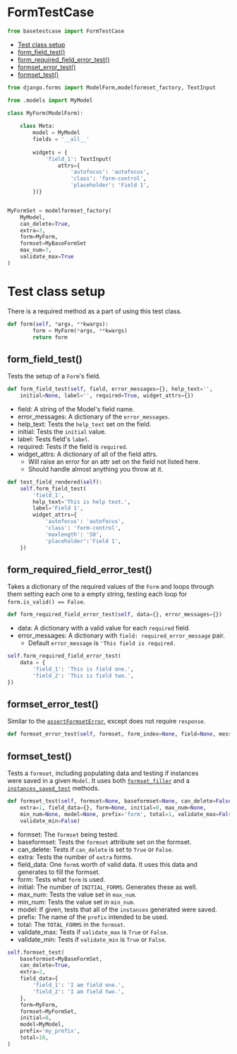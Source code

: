 
# FormTestCase

```python
from basetestcase import FormTestCase
```

- [Test class setup](#Test-class-setup)
- [form_field_test()](#form_field_test)
- [form_required_field_error_test()](#form_required_field_error_test)
- [formset_error_test()](#formset_error_test)
- [formset_test()](#formset_test)

```python
from django.forms import ModelForm,modelformset_factory, TextInput

from .models import MyModel

class MyForm(ModelForm):
    
    class Meta:
        model = MyModel
        fields = '__all__'
        
        widgets = {
            'field_1': TextInput(
                attrs={
                    'autofocus': 'autofocus',
                    'class': 'form-control',
                    'placeholder': 'Field 1',
        })}


MyFormSet = modelformset_factory(
    MyModel,
    can_delete=True,
    extra=3,
    form=MyForm,
    formset=MyBaseFormSet
    max_num=7,
    validate_max=True
)
```

# Test class setup

There is a required method as a part of using this test class.

```python
def form(self, *args, **kwargs):
        form = MyForm(*args, **kwargs)
        return form
```

## form_field_test()
Tests the setup of a `Form`'s field.

```python
def form_field_test(self, field, error_messages={}, help_text='',
    initial=None, label='', required=True, widget_attrs={})
```

- field: A string of the Model's field name.
- error_messages: A dictionary of the `error_messages`.
- help_text: Tests the `help_text` set on the field.
- initial: Tests the `initial` value.
- label: Tests field's `label`.
- required: Tests if the field is `required`.
- widget_attrs: A dictionary of all of the field attrs.<br />
    - Will raise an error for an attr set on the field not listed here.<br />
    - Should handle almost anything you throw at it.

```python
def test_field_rendered(self):
    self.form_field_test(
        'field_1',
        help_text='This is help text.',
        label='Field 1',
        widget_attrs={
            'autofocus': 'autofocus',
            'class': 'form-control',
            'maxlength': '50',
            'placeholder':'Field 1',
    })
```

## form_required_field_error_test()
Takes a dictionary of the required values of the `Form` and
loops through them setting each one to a empty string, testing
each loop for `form.is_valid() == False`.

```python
def form_required_field_error_test(self, data={}, error_messages={})
```
- data: A dictionary with a valid value for each `required` field.
- error_messages: A dictionary with `field: required_error_message` pair.<br />
    - Default `error_message` is `'This field is required.`

```python
self.form_required_field_error_test(
    data = {
        'field_1': 'This is field one.',
        'field_2': 'This is field two.',
})
```

## formset_error_test()
Similar to the [`assertFormsetError`](#https://docs.djangoproject.com/en/2.1/topics/testing/tools/#django.test.SimpleTestCase.assertFormsetError), except does not require `response`.

```python
def formset_error_test(self, formset, form_index=None, field=None, message='')
```

## formset_test()
Tests a `formset`, including populating data and testing if instances<br />
were saved in a given `Model`. It uses both [`formset_filler`](https://github.com/Spleeding1/django-basetestcase/blob/master/UtilityTestCase.md) and a<br />
[`instances_saved_test`](https://github.com/Spleeding1/django-basetestcase/blob/master/UtilityTestCase.md) methods.

```python
def formset_test(self, formset=None, baseformset=None, can_delete=False,
    extra=1, field_data={}, form=None, initial=0, max_num=None,
    min_num=None, model=None, prefix='form', total=1, validate_max=False,
    validate_min=False)
```

- formset: The `formset` being tested.
- baseformset: Tests the `formset` attribute set on the formset.
- can_delete: Tests if `can_delete` is set to `True` or `False`.
- extra: Tests the number of `extra` forms.
- field_data: One `form`s worth of valid data. It uses this data and<br />
generates to fill the formset.
- form: Tests what `form` is used.
- initial: The number of `INITIAL_FORMS`. Generates these as well.
- max_num: Tests the value set in `max_num`.
- min_num: Tests the value set in `min_num`.
- model: If given, tests that all of the `instances` generated were saved.
- prefix: The name of the `prefix` intended to be used.
- total: The `TOTAL_FORMS` in the `formset`.
- validate_max: Tests if `validate_max` is `True` or `False`.
- validate_min: Tests if `validate_min` is `True` or `False`.

```python
self.formset_test(
    baseformset=MyBaseFormSet,
    can_delete=True,
    extra=2,
    field_data={
        'field_1': 'I am field one.',
        'field_2': 'I am field two.',
    },
    form=MyForm,
    formset=MyFormSet,
    initial=8,
    model=MyModel,
    prefix='my_prefix',
    total=10,
)
```

